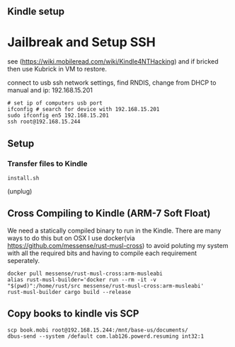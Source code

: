 ## Kindle setup

# Jailbreak and Setup SSH
see (https://wiki.mobileread.com/wiki/Kindle4NTHacking) and if bricked then use Kubrick in VM to restore.


connect to usb ssh
network settings, find RNDIS, change from DHCP to manual and ip: 192.168.15.201
```
# set ip of computers usb port
ifconfig # search for device with 192.168.15.201
sudo ifconfig en5 192.168.15.201
ssh root@192.168.15.244
```

## Setup
### Transfer files to Kindle
```
install.sh
```
(unplug)


## Cross Compiling to Kindle (ARM-7 Soft Float)
We need a statically compiled binary to run in the Kindle. There are many ways to do this but on OSX I use docker(via https://github.com/messense/rust-musl-cross) to avoid poluting my system with all the required bits and having to compile each requirement seperately.

```
docker pull messense/rust-musl-cross:arm-musleabi
alias rust-musl-builder='docker run --rm -it -v "$(pwd)":/home/rust/src messense/rust-musl-cross:arm-musleabi'
rust-musl-builder cargo build --release
```

## Copy books to kindle vis SCP
```
scp book.mobi root@192.168.15.244:/mnt/base-us/documents/
dbus-send --system /default com.lab126.powerd.resuming int32:1
```
